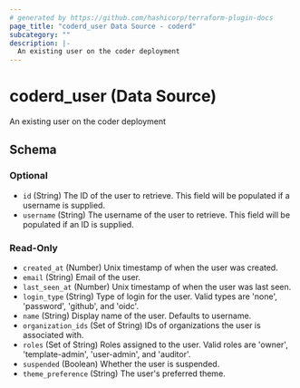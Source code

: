 ```yaml
---
# generated by https://github.com/hashicorp/terraform-plugin-docs
page_title: "coderd_user Data Source - coderd"
subcategory: ""
description: |-
  An existing user on the coder deployment
---
```


# coderd_user (Data Source)

An existing user on the coder deployment



<!-- schema generated by tfplugindocs -->
## Schema

### Optional

- `id` (String) The ID of the user to retrieve. This field will be populated if a username is supplied.
- `username` (String) The username of the user to retrieve. This field will be populated if an ID is supplied.

### Read-Only

- `created_at` (Number) Unix timestamp of when the user was created.
- `email` (String) Email of the user.
- `last_seen_at` (Number) Unix timestamp of when the user was last seen.
- `login_type` (String) Type of login for the user. Valid types are 'none', 'password', 'github', and 'oidc'.
- `name` (String) Display name of the user. Defaults to username.
- `organization_ids` (Set of String) IDs of organizations the user is associated with.
- `roles` (Set of String) Roles assigned to the user. Valid roles are 'owner', 'template-admin', 'user-admin', and 'auditor'.
- `suspended` (Boolean) Whether the user is suspended.
- `theme_preference` (String) The user's preferred theme.
